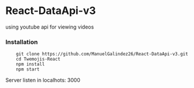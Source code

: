 # React-DataApi-v3
using youtube api for viewing videos

### Installation
``` 
    git clone https://github.com/ManuelGalindez26/React-DataApi-v3.git
    cd Twemojis-React
    npm install
    npm start
```
Server listen in localhots: 3000
